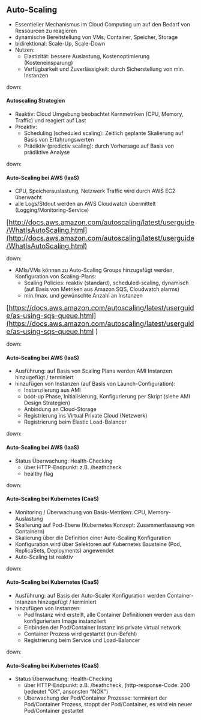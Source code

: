 ## Auto-Scaling

* Essentieller Mechanismus im Cloud Computing um auf den Bedarf von Ressourcen zu reagieren
* dynamische Bereitstellung von VMs, Container, Speicher, Storage
* bidirektional: Scale-Up, Scale-Down
* Nutzen:
  * Elastizität: bessere Auslastung, Kostenoptimierung (Kosteneinsparung) <!-- .element: class="fragment" data-fragment-index="0" -->
  * Verfügbarkeit und Zuverlässigkeit: durch Sicherstellung von min. Instanzen <!-- .element: class="fragment" data-fragment-index="1" -->

down:

#### Autoscaling Strategien

* Reaktiv: Cloud Umgebung beobachtet Kernmetriken (CPU, Memory, Traffic) und reagiert auf Last
* Proaktiv:
  * Scheduling (scheduled scaling): Zeitlich geplante Skalierung auf Basis von Erfahrungswerten
  * Prädiktiv (predictiv scaling): durch Vorhersage auf Basis von prädiktive Analyse

down:

#### Auto-Scaling bei AWS (IaaS)

* CPU, Speicherauslastung, Netzwerk Traffic wird durch AWS EC2 überwacht
* alle Logs/Stdout werden an AWS Cloudwatch übermittelt (Logging/Monitoring-Service)

<font size="4">[http://docs.aws.amazon.com/autoscaling/latest/userguide/WhatIsAutoScaling.html](http://docs.aws.amazon.com/autoscaling/latest/userguide/WhatIsAutoScaling.html)</font>

down:

* AMIs/VMs können zu Auto-Scaling Groups hinzugefügt werden, Konfiguration von Scaling-Plans:
  * Scaling Policies: reaktiv (standard), scheduled-scaling, dynamisch (auf Basis von Metriken aus Amazon SQS, Cloudwatch alarms)
  * min./max. und gewünschte Anzahl an Instanzen

<font size="4">[https://docs.aws.amazon.com/autoscaling/latest/userguide/as-using-sqs-queue.html](https://docs.aws.amazon.com/autoscaling/latest/userguide/as-using-sqs-queue.html
)</font>

down:

#### Auto-Scaling bei AWS (IaaS)

* Ausführung: auf Basis von Scaling Plans werden AMI Instanzen hinzugefügt / terminiert
* hinzufügen von Instanzen (auf Basis von Launch-Configuration):
  * Instanziierung aus AMI
  * boot-up Phase, Initialisierung, Konfigurierung per Skript (siehe AMI Design Strategien)
  * Anbindung an Cloud-Storage
  * Registrierung ins Virtual Private Cloud (Netzwerk)
  * Registrierung beim Elastic Load-Balancer

down:

#### Auto-Scaling bei AWS (IaaS)

* Status Überwachung: Health-Checking
  * über HTTP-Endpunkt: z.B. /heathcheck
  * healthy flag

down:

#### Auto-Scaling bei Kubernetes (CaaS)

* Monitoring / Überwachung von Basis-Metriken: CPU, Memory-Auslastung
* Skalierung auf Pod-Ebene (Kubernetes Konzept: Zusammenfassung von Containern)
* Skalierung über die Definition einer Auto-Scaling Konfiguration
* Konfiguration wird über Selektoren auf Kubernetes Bausteine (Pod, ReplicaSets, Deployments) angewendet
* Auto-Scaling ist reaktiv

down:

#### Auto-Scaling bei Kubernetes (CaaS)

* Ausführung: auf Basis der Auto-Scaler Konfiguration werden Container-Intanzen hinzugefügt / terminiert
* hinzufügen von Instanzen:
  * Pod Instanz wird erstellt, alle Container Definitionen werden aus dem konfiguriertem Image instanziiert
  * Einbinden der Pod/Container Instanz ins private virtual network
  * Container Prozess wird gestartet (run-Befehl)
  * Registrierung beim Service und Load-Balancer

down:

#### Auto-Scaling bei Kubernetes (CaaS)

* Status Überwachung: Health-Checking
  * über HTTP-Endpunkt: z.B. /heathcheck, (http-response-Code: 200 bedeutet "OK", ansonsten "NOK")
  * Überwachung der Pod/Container Prozesse: terminiert der Pod/Container Prozess, stoppt der Pod/Container, es wird ein neuer Pod/Container gestartet
